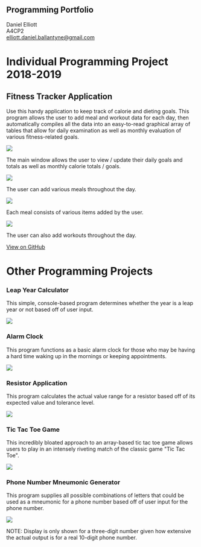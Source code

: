 ## Programming Portfolio

Daniel Elliott <br>
A4CP2 <br>
<a href = "mailto:me@example.com">elliott.daniel.ballantyne@gmail.com</a>

# Individual Programming Project 2018-2019

## Fitness Tracker Application

Use this handy application to keep track of calorie and dieting goals.  This program allows the user to add meal and workout data for each day, then automatically compiles all the data into an easy-to-read graphical array of tables that allow for daily examination as well as monthly evaluation of various fitness-related goals.

<img src = "https://github.com/dan-3lliott/Programming-Portfolio/blob/master/MainWindowScreenshot.PNG?raw=true">

The main window allows the user to view / update their daily goals and totals as well as monthly calorie totals / goals.

<img src = "https://github.com/dan-3lliott/Programming-Portfolio/blob/master/AddMealScreenshot.PNG?raw=true">

The user can add various meals throughout the day.

<img src = "https://github.com/dan-3lliott/Programming-Portfolio/blob/master/AddItemScreenshot.PNG?raw=true">

Each meal consists of various items added by the user.

<img src = "https://github.com/dan-3lliott/Programming-Portfolio/blob/master/AddWorkoutScreenshot.PNG?raw=true">

The user can also add workouts throughout the day.

<a href = "https://github.com/dan-3lliott/FinalTracker">View on GitHub</a>

# Other Programming Projects

### Leap Year Calculator

This simple, console-based program determines whether the year is a leap year or not based off of user input.

<img src = "https://github.com/dan-3lliott/Programming-Portfolio/blob/master/Screen%20Shot%202019-04-01%20at%202.12.14%20PM.png?raw=true">

### Alarm Clock

This program functions as a basic alarm clock for those who may be having a hard time waking up in the mornings or keeping appointments.

<img src = "https://github.com/dan-3lliott/Programming-Portfolio/blob/master/Screen%20Shot%202019-04-01%20at%202.15.38%20PM.png?raw=true">

### Resistor Application

This program calculates the actual value range for a resistor based off of its expected value and tolerance level.

<img src = "https://github.com/dan-3lliott/Programming-Portfolio/blob/master/Screen%20Shot%202019-04-01%20at%202.16.17%20PM.png?raw=true">

### Tic Tac Toe Game

This incredibly bloated approach to an array-based tic tac toe game allows users to play in an intensely riveting match of the classic game "Tic Tac Toe".

<img src = "https://github.com/dan-3lliott/Programming-Portfolio/blob/master/Screen%20Shot%202019-04-01%20at%202.17.10%20PM.png?raw=true">

### Phone Number Mneumonic Generator

This program supplies all possible combinations of letters that could be used as a mneumonic for a phone number based off of user input for the phone number.

<img src = "https://github.com/dan-3lliott/Programming-Portfolio/blob/master/Screen%20Shot%202019-04-01%20at%202.18.35%20PM.png?raw=true">

NOTE: Display is only shown for a three-digit number given how extensive the actual output is for a real 10-digit phone number.
